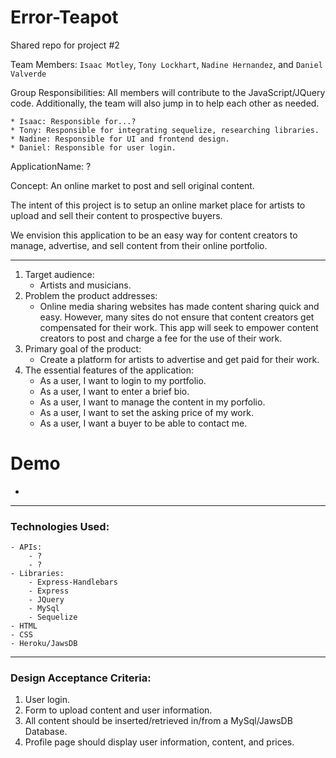 # Error-Teapot
Shared repo for project #2

Team Members: `Isaac Motley`, `Tony Lockhart`, `Nadine Hernandez`, and `Daniel Valverde`

Group Responsibilities:  All members will contribute to the JavaScript/JQuery code.  Additionally, the team will also jump in to help each other as needed.

    * Isaac: Responsible for...? 
    * Tony: Responsible for integrating sequelize, researching libraries.
    * Nadine: Responsible for UI and frontend design.
    * Daniel: Responsible for user login.

ApplicationName: ?

Concept: An online market to post and sell original content.

The intent of this project is to setup an online market place for artists to upload and sell their content to prospective buyers.  

We envision this application to be an easy way for content creators to manage, advertise, and sell content from their online portfolio.

- - -
1. Target audience:
    - Artists and musicians.
2. Problem the product addresses:
    - Online media sharing websites has made content sharing quick and easy.  However, many sites do not ensure that content creators get compensated for their work.  This app will seek to empower content creators to post and charge a fee for the use of their work. 
3. Primary goal of the product:
    - Create a platform for artists to advertise and get paid for their work.
4. The essential features of the application:
    - As a user, I want to login to my portfolio.
    - As a user, I want to enter a brief bio.
    - As a user, I want to manage the content in my porfolio.
    - As a user, I want to set the asking price of my work.
    - As a user, I want a buyer to be able to contact me.
# Demo

* 
- - -
### Technologies Used:
    - APIs:
        - ?
        - ?
    - Libraries:
        - Express-Handlebars
        - Express
        - JQuery
        - MySql
        - Sequelize
    - HTML
    - CSS
    - Heroku/JawsDB

- - -
### Design Acceptance Criteria:
1. User login.
2. Form to upload content and user information.
3. All content should be inserted/retrieved in/from a MySql/JawsDB Database.
4. Profile page should display user information, content, and prices.

